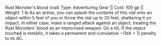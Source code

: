 Rust Monster's blood (vial) Type: Adventuring Gear || Cost: 100 gp || Weight: 1 lb As an action, you can splash the contents of this vial onto an object within 5 feet of you or throw the vial up to 20 feet, shattering it on impact. In either case, make a ranged attack against an object, treating the Rust Monsters' blood as an improvised weapon. On a hit, If the object touched is metallic, it takes a permanent and cumulative −(1d4 + 1) penalty to its AC.